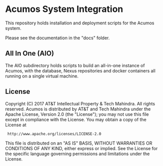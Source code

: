 # Acumos System Integration

This repository holds installation and deployment scripts for the Acumos system.

Please see the documentation in the "docs" folder.

## All In One (AIO)

The AIO subdirectory holds scripts to build an all-in-one instance of Acumos, with the database,
Nexus repositories and docker containers all running on a single virtual machine.

## License

Copyright (C) 2017 AT&T Intellectual Property & Tech Mahindra. All rights reserved.
Acumos is distributed by AT&T and Tech Mahindra under the Apache License, Version 2.0 (the "License");
you may not use this file except in compliance with the License. You may obtain a copy of the License at

     http://www.apache.org/licenses/LICENSE-2.0

This file is distributed on an "AS IS" BASIS, WITHOUT WARRANTIES OR CONDITIONS OF ANY KIND, either 
express or implied.  See the License for the specific language governing permissions and limitations 
under the License.
